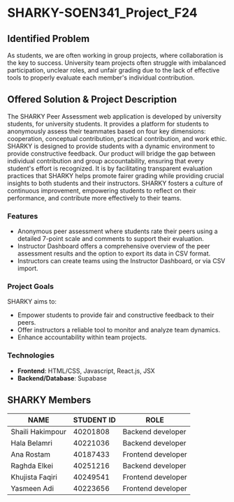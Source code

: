 # SHARKY-SOEN341_Project_F24

## Identified Problem  
As students, we are often working in group projects, where collaboration is the key to success. University team projects often struggle with imbalanced participation, unclear roles, and unfair grading due to the lack of effective tools to properly evaluate each member's individual contribution. 

## Offered Solution & Project Description  
The SHARKY Peer Assessment web application is developed by university students, for university students. It provides a platform for students to anonymously assess their teammates based on four key dimensions: cooperation, conceptual contribution, practical contribution, and work ethic. SHARKY is designed to provide students with a dynamic environment to provide constructive feedback. Our product will bridge the gap between individual contribution and group accountability, ensuring that every student's effort is recognized. It is by facilitating transparent evaluation practices that SHARKY helps promote fairer grading while providing crucial insights to both students and their instructors. SHARKY fosters a culture of continuous improvement, empowering students to reflect on their performance, and contribute more effectively to their teams.  


### Features  
- Anonymous peer assessment where students rate their peers using a detailed 7-point scale and comments to support their evaluation.
- Instructor Dashboard offers a comprehensive overview of the peer assessment results and the option to export its data in CSV format. 
- Instructors can create teams using the Instructor Dashboard, or via CSV import.

### Project Goals
SHARKY aims to: 
- Empower students to provide fair and constructive feedback to their peers.
- Offer instructors a reliable tool to monitor and analyze team dynamics.
- Enhance accountability within team projects.

### Technologies
- **Frontend**: HTML/CSS, Javascript, React.js, JSX
- **Backend/Database**: Supabase

## SHARKY Members  

|**NAME**|**STUDENT ID**|**ROLE**|
|--------|--------------|--------|
|Shaili Hakimpour|40201808|Backend developer|
|Hala Belamri|40221036|Backend developer|
|Ana Rostam|40187433|Frontend developer|
|Raghda Elkei|40251216|Backend developer|
|Khujista Faqiri|40249541|Frontend developer|
|Yasmeen Adi|40223656|Frontend developer|
